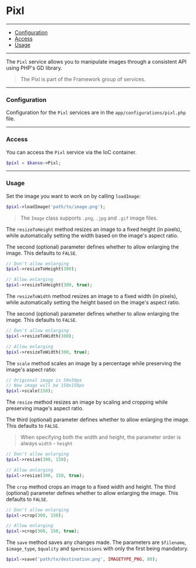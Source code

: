 # Pixl

--------------------------------------------------------

- [Configuration](#configuration)
- [Access](#access)
- [Usage](#usage)

--------------------------------------------------------

The `Pixl` service allows you to manipulate images through a consistent API using PHP's GD library.

> The Pixl is part of the Framework group of services.

--------------------------------------------------------

### Configuration

Configuration for the `Pixl` services are in the `app/configurations/pixl.php` file.

--------------------------------------------------------

### Access

You can access the `Pixl` service via the IoC container.
```php
$pixl = $kanso->Pixl;
```

--------------------------------------------------------

### Usage

Set the image you want to work on by calling `loadImage`:
```php
$pixl->loadImage('path/to/image.png');
```
> The `Image` class supports `.png`, `.jpg` and `.gif` image files.

The `resizeToHeight` method resizes an image to a fixed height (in pixels), while automatically setting the width based on the image's aspect ratio.

The second (optional) parameter defines whether to allow enlarging the image. This defaults to `FALSE`.
```php
// Don't allow enlarging
$pixl->resizeToHeight(300);

// Allow enlarging
$pixl->resizeToHeight(300, true);
```

The `resizeToWidth` method resizes an image to a fixed width (in pixels), while automatically setting the height based on the image's aspect ratio.

The second (optional) parameter defines whether to allow enlarging the image. This defaults to `FALSE`.
```php
// Don't allow enlarging
$pixl->resizeToWidth(300);

// Allow enlarging
$pixl->resizeToWidth(300, true);
```

The `scale` method scales an image by a percentage while preserving the image's aspect ratio:
```php
// Origional image is 50x50px
// New image will be 150x150px
$pixl->scale(150);
```

The `resize` method resizes an image by scaling and cropping while preserving image's aspect ratio.

The third (optional) parameter defines whether to allow enlarging the image. This defaults to `FALSE`.

> When specifying both the width and height, the parameter order is always `width` - `height`

```php
// Don't allow enlarging
$pixl->resize(300, 150);

// Allow enlarging
$pixl->resize(300, 150, true);
```

The `crop` method crops an image to a fixed width and height. The third (optional) parameter defines whether to allow enlarging the image. This defaults to `FALSE`.

```php
// Don't allow enlarging
$pixl->crop(300, 150);

// Allow enlarging
$pixl->crop(300, 150, true);
```

The `save` method saves any changes made. The parameters are `$filename`, `$image_type`, `$quality` and `$permissions` with only the first being mandatory.

```php
$pixl->save('path/to/destination.png', IMAGETYPE_PNG, 80);
```
